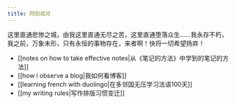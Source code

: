 ```yaml
---
title: 阿刻戎河
---
```

这里直通悲惨之城，由我这里直通无尽之苦，这里直通堕落众生……我永存不朽，我之前，万象未形，只有永恒的事物存在，来者啊！快将一切希望扬弃！

- [[notes on how to take effective notes|从《笔记的方法》中学到的笔记的方法]]
- [[how i observe a blog|我如何看博客]]
- [[learning french with duolingo|在多邻国无压学习法语100天]]
- [[my writing rules|写作排版习惯变迁]]